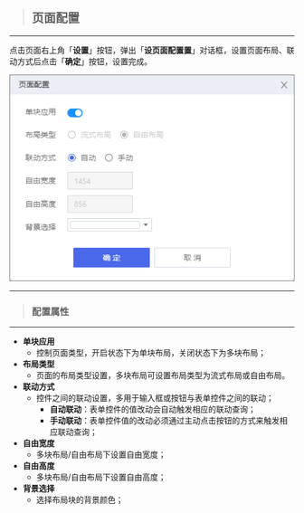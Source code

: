 > ## **页面配置**

---

点击页面右上角「**设置**」按钮，弹出「**设页面配置置**」对话框，设置页面布局、联动方式后点击「**确定**」按钮，设置完成。

![页面配置](assets/img/PageDesign-pageConfig.png "页面配置")

---

> ### **配置属性**

---

- **单块应用**
  - 控制页面类型，开启状态下为单块布局，关闭状态下为多块布局；
- **布局类型**
  - 页面的布局类型设置，多块布局可设置布局类型为流式布局或自由布局。
- **联动方式**
  - 控件之间的联动设置，多用于输入框或按钮与表单控件之间的联动；
    - **自动联动**：表单控件的值改动会自动触发相应的联动查询；
    - **手动联动**：表单控件值的改动必须通过主动点击按钮的方式来触发相应联动查询；
- **自由宽度**
  - 多块布局/自由布局下设置自由宽度；
- **自由高度**
  - 多块布局/自由布局下设置自由高度；
- **背景选择**
  - 选择布局块的背景颜色；